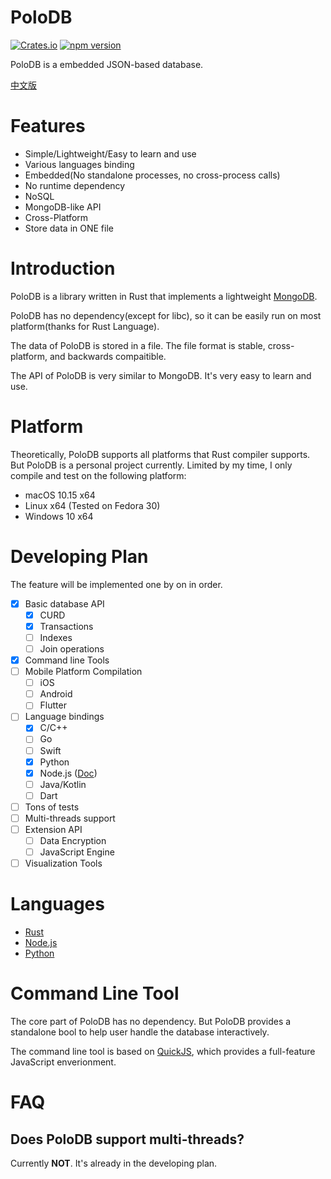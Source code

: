 
# PoloDB

[![Crates.io](https://img.shields.io/crates/v/polodb_core.svg)](https://crates.io/crates/polodb_core)
[![npm version](https://img.shields.io/npm/v/polodb.svg)](https://www.npmjs.com/package/polodb)

PoloDB is a embedded JSON-based database.

[中文版](README_CN.md)

# Features

- Simple/Lightweight/Easy to learn and use
- Various languages binding
- Embedded(No standalone processes, no cross-process calls)
- No runtime dependency
- NoSQL
- MongoDB-like API
- Cross-Platform
- Store data in ONE file

# Introduction

PoloDB is a library written in Rust
that implements a lightweight [MongoDB](https://www.mongodb.com/).

PoloDB has no dependency(except for libc),
so it can be easily run on most platform(thanks 
for Rust Language).

The data of PoloDB is stored in a file.
The file format is stable, cross-platform, and
backwards compaitible.

The API of PoloDB is very similar to MongoDB.
It's very easy to learn and use.

# Platform

Theoretically, PoloDB supports all platforms that Rust compiler
supports.
But PoloDB is a personal project currently.
Limited by my time, I only compile and test on the following platform:

- macOS 10.15 x64
- Linux x64 (Tested on Fedora 30)
- Windows 10 x64

# Developing Plan

The feature will be implemented one by on in order.

- [x] Basic database API
  - [x] CURD
  - [x] Transactions
  - [ ] Indexes
  - [ ] Join operations
- [x] Command line Tools
- [ ] Mobile Platform Compilation
  - [ ] iOS
  - [ ] Android
  - [ ] Flutter
- [ ] Language bindings
  - [x] C/C++
  - [ ] Go
  - [ ] Swift
  - [x] Python
  - [x] Node.js ([Doc](./docs/en-US/Node.js/READEME.md))
  - [ ] Java/Kotlin
  - [ ] Dart
- [ ] Tons of tests
- [ ] Multi-threads support
- [ ] Extension API
  - [ ] Data Encryption
  - [ ] JavaScript Engine
- [ ] Visualization Tools

# Languages

- [Rust](./docs/en-US/Rust/READEME.md)
- [Node.js](./docs/en-US/Node.js/READEME.md)
- [Python](WIP)

# Command Line Tool

The core part of PoloDB has no dependency. But PoloDB provides
a standalone bool to help user handle the database interactively.

The command line tool is based on [QuickJS](https://bellard.org/quickjs/),
which provides a full-feature JavaScript enverionment.

# FAQ

## Does PoloDB support multi-threads?

Currently **NOT**. It's already in the developing plan.

